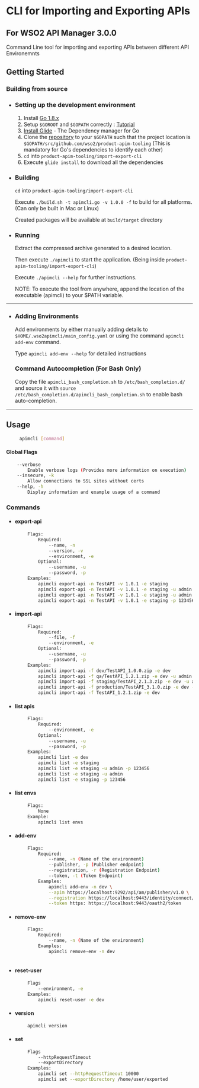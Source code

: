 # CLI for Importing and Exporting APIs
## For WSO2 API Manager 3.0.0

Command Line tool for importing and exporting APIs between different API Environemnts

## Getting Started

### Building from source 
- ### Setting up the development environment
    1. Install [Go 1.8.x](https://golang.org/dl)
    2. Setup `$GOROOT` and `$GOPATH` correctly : [Tutorial](https://www.goinggo.net/2016/05/installing-go-and-your-workspace.html) 
    3. [Install Glide](https://github.com/Masterminds/glide#install) - The Dependency manager for Go
    4. Clone the [repository](https://github.com/wso2/product-apim-tooling) to your `$GOPATH` such that the project location is `$GOPATH/src/github.com/wso2/product-apim-tooling` (This is mandatory for Go's dependencies to identify each other)
    5. `cd` into `product-apim-tooling/import-export-cli` 
    6. Execute `glide install` to download all the dependencies

- ### Building
   `cd` into `product-apim-tooling/import-export-cli`
   
    Execute `./build.sh -t apimcli.go -v 1.0.0 -f` to build for all platforms. (Can only be built in Mac or Linux)
      
    Created packages will be available at `build/target` directory
    
- ### Running
    Extract the compressed archive generated to a desired location.
    
    Then execute `./apimcli` to start the application. (Being inside `product-apim-tooling/import-export-cli`)
    
    Execute `./apimcli --help` for further instructions.
    
    NOTE: To execute the tool from anywhere, append the location of the executable (apimcli) to your $PATH variable.
    
***

- ### Adding Environments
    Add environments by either manually adding details to `$HOME/.wso2apimcli/main_config.yaml` or using the command
    `apimcli add-env` command.
    
    Type `apimcli add-env --help` for detailed instructions
    
  ### Command Autocompletion (For Bash Only)
    Copy the file `apimcli_bash_completion.sh` to `/etc/bash_completion.d/` and source it with
    `source /etc/bash_completion.d/apimcli_bash_completion.sh` to enable bash auto-completion.

***

## Usage 
```bash
     apimcli [command]
```

#### Global Flags
```bash
    --verbose
        Enable verbose logs (Provides more information on execution)
    --insecure, -k
        Allow connections to SSL sites without certs
    --help, -h
        Display information and example usage of a command
```

### Commands
   * #### export-api
```bash
        Flags:
            Required:
                --name, -n
                --version, -v
                --environment, -e
            Optional:
                --username, -u
                --password, -p
        Examples:
            apimcli export-api -n TestAPI -v 1.0.1 -e staging
            apimcli export-api -n TestAPI -v 1.0.1 -e staging -u admin -p 123456
            apimcli export-api -n TestAPI -v 1.0.1 -e staging -u admin
            apimcli export-api -n TestAPI -v 1.0.1 -e staging -p 123456
```

* #### import-api
```bash
        Flags:
            Required:
                --file, -f
                --environment, -e
            Optional:
                --username, -u 
                --password, -p 
        Examples:
            apimcli import-api -f dev/TestAPI_1.0.0.zip -e dev
            apimcli import-api -f qa/TestAPI_1.2.1.zip -e dev -u admin -p 123456
            apimcli import-api -f staging/TestAPI_2.1.3.zip -e dev -u admin
            apimcli import-api -f production/TestAPI_3.1.0.zip -e dev -p 123456 
            apimcli import-api -f TestAPI_1.2.1.zip -e dev
```

* #### list apis
```bash
        Flags:
            Required:
                --environment, -e
            Optional:
                --username, -u 
                --password, -p 
        Examples:
            apimcli list -e dev
            apimcli list -e staging 
            apimcli list -e staging -u admin -p 123456
            apimcli list -e staging -u admin
            apimcli list -e staging -p 123456
```

*  #### list envs
```bash
        Flags:
            None
        Example:
            apimcli list envs
```

* #### add-env
```bash
        Flags:
            Required:
                --name, -n (Name of the environment)
                --publisher, -p (Publisher endpoint)
                --registration, -r (Registration Endpoint)
                --token, -t (Token Endpoint)
            Examples:
                apimcli add-env -n dev \
                --apim https://localhost:9292/api/am/publisher/v1.0 \
                --registration https://localhost:9443/identity/connect/register \
                --token https: https://localhost:9443/oauth2/token
```

* #### remove-env
```bash
        Flags:
            Required:
                --name, -n (Name of the environment)
            Examples:
                apimcli remove-env -n dev
                
```

* #### reset-user
```bash
        Flags
            --environment, -e
        Examples:
            apimcli reset-user -e dev
```

* #### version
```bash
        apimcli version 
``` 

* #### set
```bash
        Flags
            --httpRequestTimeout
            --exportDirectory
        Examples:
            apimcli set --httpRequestTimeout 10000
            apimcli set --exportDirectory /home/user/exported 
```
